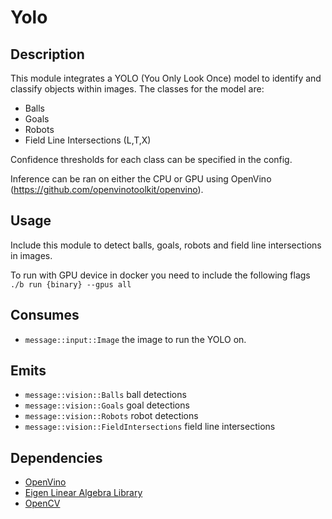 # Yolo

## Description

This module integrates a YOLO (You Only Look Once) model to identify and classify objects within images. The classes for the model are:

- Balls
- Goals
- Robots
- Field Line Intersections (L,T,X)

Confidence thresholds for each class can be specified in the config.

Inference can be ran on either the CPU or GPU using OpenVino (https://github.com/openvinotoolkit/openvino).

## Usage

Include this module to detect balls, goals, robots and field line intersections in images.

To run with GPU device in docker you need to include the following flags `./b run {binary} --gpus all`

## Consumes

- `message::input::Image` the image to run the YOLO on.

## Emits

- `message::vision::Balls` ball detections
- `message::vision::Goals` goal detections
- `message::vision::Robots` robot detections
- `message::vision::FieldIntersections` field line intersections

## Dependencies

- [OpenVino](https://github.com/openvinotoolkit/openvino)
- [Eigen Linear Algebra Library](https://eigen.tuxfamily.org/index.php)
- [OpenCV](https://opencv.org/)
